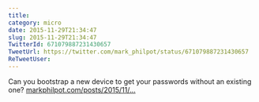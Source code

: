 ```yaml
---
title: 
category: micro
date: 2015-11-29T21:34:47
slug: 2015-11-29T21:34:47
TwitterId: 671079887231430657
TweetUrl: https://twitter.com/mark_philpot/status/671079887231430657
ReTweetUser: 
---
```


Can you bootstrap a new device to get your passwords without an existing one? [markphilpot.com/posts/2015/11/…](http://markphilpot.com/posts/2015/11/29/disaster_recovery/)